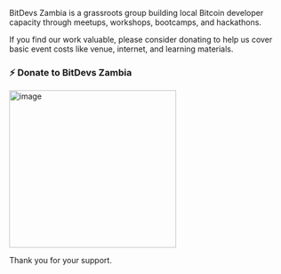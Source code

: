BitDevs Zambia is a grassroots group building local Bitcoin developer capacity through meetups, workshops, bootcamps, and hackathons.

If you find our work valuable, please consider donating to help us cover basic event costs like venue, internet, and learning materials.

### ⚡ Donate to BitDevs Zambia 

<a href="https://coinos.io/zambia" target="_blank"><img width="300" height="283" alt="image" src="https://github.com/user-attachments/assets/8f249edc-d4f4-4962-a18e-04c02aa83454"></a>


Thank you for your support.
